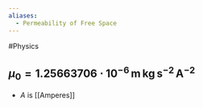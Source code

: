```yaml
---
aliases:
  - Permeability of Free Space
---
```

#Physics 
## $\displaystyle {\mu}_{0}=1.25663706\cdot10^{-6}\mathrm{\,m\,kg\,s^{-2}\,A^{-2}}$
* $\displaystyle A$ is [[Amperes]]